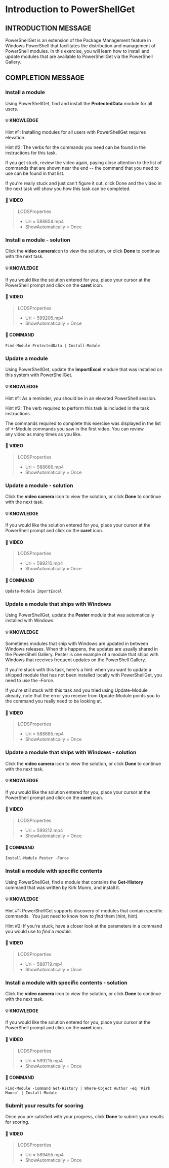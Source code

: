 
<!---
Version: 1.0 
-->
# Introduction to PowerShellGet
## INTRODUCTION MESSAGE
PowerShellGet is an extension of the Package Management feature in Windows PowerShell that facilitates the distribution and management of PowerShell modules. In this exercise, you will learn how to install and update modules that are available to PowerShellGet via the PowerShell Gallery.
## COMPLETION MESSAGE

### Install a module
Using PowerShellGet, find and install the **ProtectedData** module for all users.

#### :bulb: KNOWLEDGE
Hint \#1: Installing modules for all users with PowerShellGet requires elevation.  
  
Hint \#2: The verbs for the commands you need can be found in the instructions for this task.  
  
If you get stuck, review the video again, paying close attention to the list of commands that are shown near the end -- the command that you need to use can be found in that list.  
  
If you're really stuck and just can't figure it out, click Done and the video in the next task will show you how this task can be completed.


#### :movie_camera: VIDEO
>LODSProperties
>* Uri = 588654.mp4
>* ShowAutomatically = Once




### Install a module - solution
Click the **video camera**icon to view the solution, or click **Done** to continue with the next task.

#### :bulb: KNOWLEDGE
If you would like the solution entered for you, place your cursor at the PowerShell prompt and click on the **caret** icon.


#### :movie_camera: VIDEO
>LODSProperties
>* Uri = 599205.mp4
>* ShowAutomatically = Once


#### :calling: COMMAND
```TypeText
Find-Module ProtectedData | Install-Module
```


### Update a module
Using PowerShellGet, update the **ImportExcel** module that was installed on this system with PowerShellGet.

#### :bulb: KNOWLEDGE
Hint \#1: As a reminder, you should be in an elevated PowerShell session.  
  
Hint \#2: The verb required to perform this task is included in the task instructions.  
  
The commands required to complete this exercise was displayed in the list of \*-Module commands you saw in the first video. You can review any video as many times as you like.


#### :movie_camera: VIDEO
>LODSProperties
>* Uri = 588666.mp4
>* ShowAutomatically = Once




### Update a module - solution
Click the **video camera** icon to view the solution, or click **Done** to continue with the next task.

#### :bulb: KNOWLEDGE
If you would like the solution entered for you, place your cursor at the PowerShell prompt and click on the **caret** icon.


#### :movie_camera: VIDEO
>LODSProperties
>* Uri = 599210.mp4
>* ShowAutomatically = Once


#### :calling: COMMAND
```TypeText
Update-Module ImportExcel
```


### Update a module that ships with Windows
Using PowerShellGet, update the **Pester** module that was automatically installed with Windows.

#### :bulb: KNOWLEDGE
Sometimes modules that ship with Windows are updated in between Windows releases. When this happens, the updates are usually shared in the PowerShell Gallery. Pester is one example of a module that ships with Windows that receives frequent updates on the PowerShell Gallery.  
  
If you're stuck with this task, here's a hint: when you want to update a shipped module that has not been installed locally with PowerShellGet, you need to use the -Force.  
  
If you're still stuck with this task and you tried using Update-Module already, note that the error you receive from Update-Module points you to the command you really need to be looking at.


#### :movie_camera: VIDEO
>LODSProperties
>* Uri = 588685.mp4
>* ShowAutomatically = Once




### Update a module that ships with Windows - solution
Click the **video camera** icon to view the solution, or click **Done** to continue with the next task.

#### :bulb: KNOWLEDGE
If you would like the solution entered for you, place your cursor at the PowerShell prompt and click on the **caret** icon.


#### :movie_camera: VIDEO
>LODSProperties
>* Uri = 599212.mp4
>* ShowAutomatically = Once


#### :calling: COMMAND
```TypeText
Install-Module Pester -Force
```


### Install a module with specific contents
Using PowerShellGet, find a module that contains the **Get-History** command that was written by Kirk Munro, and install it.

#### :bulb: KNOWLEDGE
Hint \#1: PowerShellGet supports discovery of modules that contain specific commands.  You just need to know how to *find* them \)hint, hint).  
  
Hint \#2: If you're stuck, have a closer look at the parameters in a command you would use to *find* a *module.*  
  
  



#### :movie_camera: VIDEO
>LODSProperties
>* Uri = 588719.mp4
>* ShowAutomatically = Once




### Install a module with specific contents - solution
Click the **video camera** icon to view the solution, or click **Done** to continue with the next task.

#### :bulb: KNOWLEDGE
If you would like the solution entered for you, place your cursor at the PowerShell prompt and click on the **caret** icon.


#### :movie_camera: VIDEO
>LODSProperties
>* Uri = 599215.mp4
>* ShowAutomatically = Once


#### :calling: COMMAND
```TypeText
Find-Module -Command Get-History | Where-Object Author -eq 'Kirk Munro' | Install-Module
```


### Submit your results for scoring
Once you are satisfied with your progress, click **Done** to submit your results for scoring.


#### :movie_camera: VIDEO
>LODSProperties
>* Uri = 589455.mp4
>* ShowAutomatically = Once





